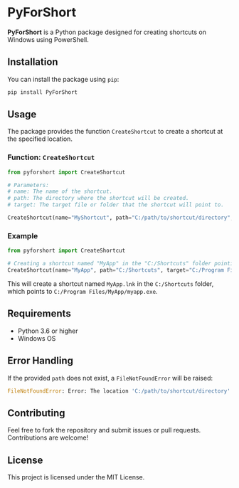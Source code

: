 
# PyForShort

**PyForShort** is a Python package designed for creating shortcuts on Windows using PowerShell.

## Installation

You can install the package using `pip`:

```bash
pip install PyForShort
```

## Usage

The package provides the function `CreateShortcut` to create a shortcut at the specified location.

### Function: `CreateShortcut`

```python
from pyforshort import CreateShortcut

# Parameters:
# name: The name of the shortcut.
# path: The directory where the shortcut will be created.
# target: The target file or folder that the shortcut will point to.

CreateShortcut(name="MyShortcut", path="C:/path/to/shortcut/directory", target="C:/path/to/target/file")
```

### Example

```python
from pyforshort import CreateShortcut

# Creating a shortcut named "MyApp" in the "C:/Shortcuts" folder pointing to "C:/Program Files/MyApp/myapp.exe"
CreateShortcut(name="MyApp", path="C:/Shortcuts", target="C:/Program Files/MyApp/myapp.exe")
```

This will create a shortcut named `MyApp.lnk` in the `C:/Shortcuts` folder, which points to `C:/Program Files/MyApp/myapp.exe`.

## Requirements

- Python 3.6 or higher
- Windows OS

## Error Handling

If the provided `path` does not exist, a `FileNotFoundError` will be raised:

```python
FileNotFoundError: Error: The location 'C:/path/to/shortcut/directory' is not valid.
```

## Contributing

Feel free to fork the repository and submit issues or pull requests. Contributions are welcome!

## License

This project is licensed under the MIT License.
